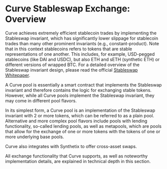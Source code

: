 # Curve Stableswap Exchange: Overview

Curve achieves extremely efficient stablecoin trades by implementing the Stableswap invariant, which has significantly lower slippage for stablecoin trades than many other prominent invariants (e.g., constant-product). Note that in this context stablecoins refers to tokens that are stable representations of one another. This includes, for example, USD-pegged stablecoins (like DAI and USDC), but also ETH and sETH (synthetic ETH) or different versions of wrapped BTC. For a detailed overview of the Stableswap invariant design, please read the official [Stableswap Whitepaper](https://curve.finance/files/stableswap-paper.pdf).

A Curve pool is essentially a smart contract that implements the Stableswap invariant and therefore contains the logic for exchanging stable tokens. However, while all Curve pools implement the Stableswap invariant, they may come in different pool flavors.

In its simplest form, a Curve pool is an implementation of the Stableswap invariant with 2 or more tokens, which can be referred to as a plain pool. Alternative and more complex pool flavors include pools with lending functionality, so-called lending pools, as well as metapools, which are pools that allow for the exchange of one or more tokens with the tokens of one or more underlying base pools.

Curve also integrates with Synthetix to offer cross-asset swaps.

All exchange functionality that Curve supports, as well as noteworthy implementation details, are explained in technical depth in this section.
